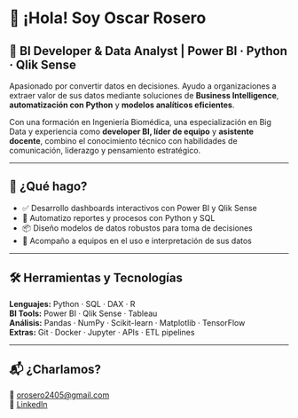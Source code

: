 # 👋 ¡Hola! Soy Oscar Rosero

## 🎯 BI Developer & Data Analyst | Power BI · Python · Qlik Sense

Apasionado por convertir datos en decisiones. Ayudo a organizaciones a extraer valor de sus datos mediante soluciones de **Business Intelligence**, **automatización con Python** y **modelos analíticos eficientes**. 

Con una formación en Ingeniería Biomédica, una especialización en Big Data y experiencia como **developer BI, líder de equipo** y **asistente docente**, combino el conocimiento técnico con habilidades de comunicación, liderazgo y pensamiento estratégico.

---

## 🧩 ¿Qué hago?

- ✅ Desarrollo dashboards interactivos con Power BI y Qlik Sense
- 🧠 Automatizo reportes y procesos con Python y SQL
- 📦 Diseño modelos de datos robustos para toma de decisiones
- 💬 Acompaño a equipos en el uso e interpretación de sus datos

---

## 🛠 Herramientas y Tecnologías

**Lenguajes:** Python · SQL · DAX · R  
**BI Tools:** Power BI · Qlik Sense · Tableau  
**Análisis:** Pandas · NumPy · Scikit-learn · Matplotlib · TensorFlow  
**Extras:** Git · Docker · Jupyter · APIs · ETL pipelines

---

## 📬 ¿Charlamos?

📩 orosero2405@gmail.com  
🔗 [LinkedIn](https://www.linkedin.com/in/oscrosero24)  
